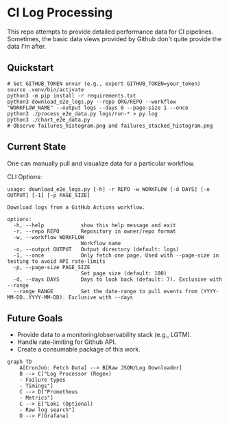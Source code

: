 # CI Log Processing

This repo attempts to provide detailed performance data for CI pipelines.
Sometimes, the basic data views provided by Github don't quite provide the data I'm after.

## Quickstart

```
# Set GITHUB_TOKEN envar (e.g., export GITHUB_TOKEN=your_token)
source .venv/bin/activate
python3 -m pip install -r requirements.txt
python3 download_e2e_logs.py --repo ORG/REPO --workflow "WORKFLOW_NAME" --output logs --days 0 --page-size 1 --once
python3 ./process_e2e_data.py logs/run-* > py.log
python3 ./chart_e2e_data.py
# Observe failures_histogram.png and failures_stacked_histogram.png
```

## Current State

One can manually pull and visualize data for a particular workflow.

CLI Options:

```
usage: download_e2e_logs.py [-h] -r REPO -w WORKFLOW [-d DAYS] [-o OUTPUT] [-1] [-p PAGE_SIZE]

Download logs from a GitHub Actions workflow.

options:
  -h, --help            show this help message and exit
  -r, --repo REPO       Repository in owner/repo format
  -w, --workflow WORKFLOW
                        Workflow name
  -o, --output OUTPUT   Output directory (default: logs)
  -1, --once            Only fetch one page. Used with --page-size in testing to avoid API rate-limits
  -p, --page-size PAGE_SIZE
                        Set page size (default: 100)
  -d, --days DAYS       Days to look back (default: 7). Exclusive with --range
  --range RANGE         Set the date-range to pull events from (YYYY-MM-DD..YYYY-MM-DD). Exclusive with --days
```

## Future Goals

* Provide data to a monitoring/observability stack (e.g., LGTM).
* Handle rate-limiting for Github API.
* Create a consumable package of this work.

```mermaid
graph TD
    A[CronJob: Fetch Data] --> B[Raw JSON/Log Downloader]
    B --> C["Log Processor (Regex)
    - Failure types
    - Timings"]
    C --> D["Prometheus
    - Metrics"]
    C --> E["Loki (Optional)
    - Raw log search"]
    D --> F[Grafana]
```
